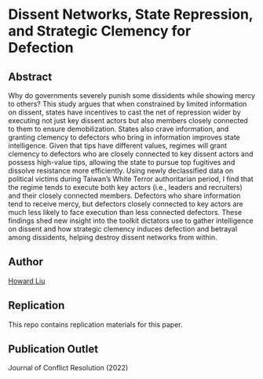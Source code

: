 # Dissent Networks, State Repression, and Strategic Clemency for Defection

## Abstract
Why do governments severely punish some dissidents while showing mercy to others? This study argues that when constrained by limited information on dissent, states have incentives to cast the net of repression wider by executing not just key dissent actors but also members closely connected to them to ensure demobilization. States also crave information, and granting clemency to defectors who bring in information improves state intelligence. Given that tips have different values, regimes will grant clemency to defectors who are closely connected to key dissent actors and possess high-value tips, allowing the state to pursue top fugitives and dissolve resistance more efficiently. Using newly declassified data on political victims during Taiwan’s White Terror authoritarian period, I find that the regime tends to execute both key actors (i.e., leaders and recruiters) and their closely connected members. Defectors who share information tend to receive mercy, but defectors closely connected to key actors are much less likely to face execution than less connected defectors. These findings shed new insight into the toolkit dictators use to gather intelligence on dissent and how strategic clemency induces defection and betrayal among dissidents, helping destroy dissent networks from within.

## Author
[Howard Liu](howardhliu.com)

## Replication
This repo contains replication materials for this paper. 

## Publication Outlet 
Journal of Conflict Resolution (2022)
